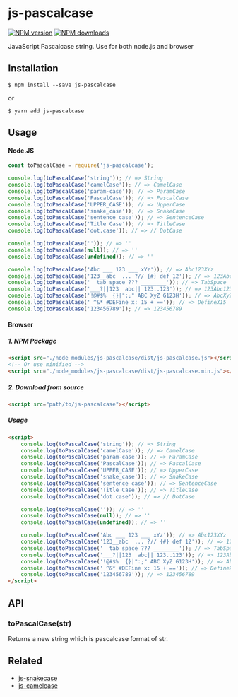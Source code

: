 # js-pascalcase

[![NPM version][npm-image]][npm-url]
[![NPM downloads][downloads-image]][downloads-url]

JavaScript Pascalcase string. Use for both node.js and browser


## Installation

`$ npm install --save js-pascalcase`

or

`$ yarn add js-pascalcase`


## Usage

#### Node.JS

```js
const toPascalCase = require('js-pascalcase');

console.log(toPascalCase('string')); // => String
console.log(toPascalCase('camelCase')); // => CamelCase
console.log(toPascalCase('param-case')); // => ParamCase
console.log(toPascalCase('PascalCase')); // => PascalCase
console.log(toPascalCase('UPPER_CASE')); // => UpperCase
console.log(toPascalCase('snake_case')); // => SnakeCase
console.log(toPascalCase('sentence case')); // => SentenceCase
console.log(toPascalCase('Title Case')); // => TitleCase
console.log(toPascalCase('dot.case')); // => // DotCase

console.log(toPascalCase('')); // => ''
console.log(toPascalCase(null)); // => ''
console.log(toPascalCase(undefined)); // => ''

console.log(toPascalCase('Abc ___ 123 ___ xYz')); // => Abc123XYz
console.log(toPascalCase('123__abc  ... ?// {#} def 12')); // => 123AbcDef12
console.log(toPascalCase('	tab space ??? ________')); // => TabSpace
console.log(toPascalCase('___?||123  abc|| 123..123')); // => 123Abc123123
console.log(toPascalCase('!@#$%  {}|":;" ABC XyZ G123H')); // => AbcXyZG123h
console.log(toPascalCase(' ^&* #DEFine x: 15 + ==')); // => DefineX15
console.log(toPascalCase('123456789')); // => 123456789
```

#### Browser
##### 1. NPM Package
```html
<script src="./node_modules/js-pascalcase/dist/js-pascalcase.js"></script>
<!-- Or use minified -->
<script src="./node_modules/js-pascalcase/dist/js-pascalcase.min.js"></script>
```
##### 2. Download from source
```html
<script src="path/to/js-pascalcase"></script>
```
##### Usage
```html
<script>
	console.log(toPascalCase('string')); // => String
	console.log(toPascalCase('camelCase')); // => CamelCase
	console.log(toPascalCase('param-case')); // => ParamCase
	console.log(toPascalCase('PascalCase')); // => PascalCase
	console.log(toPascalCase('UPPER_CASE')); // => UpperCase
	console.log(toPascalCase('snake_case')); // => SnakeCase
	console.log(toPascalCase('sentence case')); // => SentenceCase
	console.log(toPascalCase('Title Case')); // => TitleCase
	console.log(toPascalCase('dot.case')); // => // DotCase

	console.log(toPascalCase('')); // => ''
	console.log(toPascalCase(null)); // => ''
	console.log(toPascalCase(undefined)); // => ''

	console.log(toPascalCase('Abc ___ 123 ___ xYz')); // => Abc123XYz
	console.log(toPascalCase('123__abc  ... ?// {#} def 12')); // => 123AbcDef12
	console.log(toPascalCase('	tab space ??? ________')); // => TabSpace
	console.log(toPascalCase('___?||123  abc|| 123..123')); // => 123Abc123123
	console.log(toPascalCase('!@#$%  {}|":;" ABC XyZ G123H')); // => AbcXyZG123h
	console.log(toPascalCase(' ^&* #DEFine x: 15 + ==')); // => DefineX15
	console.log(toPascalCase('123456789')); // => 123456789
</script>
```

## API

### toPascalCase(str)

Returns a new string which is pascalcase format of str.


## Related
+ [js-snakecase](https://github.com/huynhsamha/js-snakecase)
+ [js-camelcase](https://github.com/huynhsamha/js-camelcase)


[npm-image]: https://img.shields.io/npm/v/js-pascalcase.svg?style=flat
[npm-url]: https://www.npmjs.com/package/js-pascalcase
[downloads-image]: https://img.shields.io/npm/dm/js-pascalcase.svg?style=flat
[downloads-url]: https://www.npmjs.com/package/js-pascalcase
